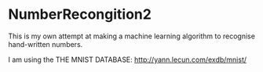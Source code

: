 # NumberRecongition2
This is my own attempt at making a machine learning algorithm to recognise hand-written numbers.

I am using the THE MNIST DATABASE: http://yann.lecun.com/exdb/mnist/
